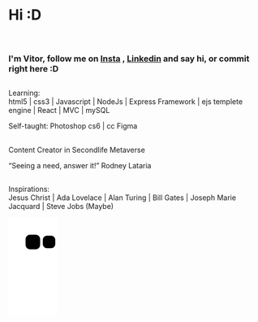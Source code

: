 <h1>Hi :D </h1><br>
<h3>I'm <strong>Vitor</strong>, follow me on <a href="https://www.instagram.com/vitorschapieski/">Insta</a> , <a href="https://www.linkedin.com/in/vitor-schapieski-bbb6951b7/">Linkedin</a> and say hi, or commit right here :D </h3>

##
Learning:<br>
html5 | css3 | Javascript | NodeJs | Express Framework | ejs templete engine | React | MVC | mySQL

Self-taught:
Photoshop cs6 | cc
Figma

##

Content Creator in Secondlife Metaverse

 “Seeing a need, answer it!” Rodney Lataria
 
 ##
 
 
Inspirations:<br>
Jesus Christ | Ada Lovelace | Alan Turing | Bill Gates | Joseph Marie Jacquard | Steve Jobs (Maybe)



 
![Snake animation](https://github.com/vitorschapieski/vitorschapieski/blob/output/github-contribution-grid-snake.svg)





